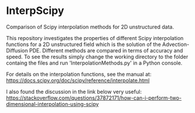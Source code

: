 # InterpScipy
Comparison of Scipy interpolation methods for 2D unstructured data.

This repository investigates the properties of different Scipy interpolation functions for a 2D unstructured field which is the solution of the Advection-Diffusion PDE.
Different methods are compared in terms of accuracy and speed. To see the results simply change the working directory to the folder containg the files and run 'InterpolationMethods.py' in a Python console.

For details on the interpolation functions, see the manual at:
    https://docs.scipy.org/doc/scipy/reference/interpolate.html

I also found the discussion in the link below very useful:
  https://stackoverflow.com/questions/37872171/how-can-i-perform-two-dimensional-interpolation-using-scipy
